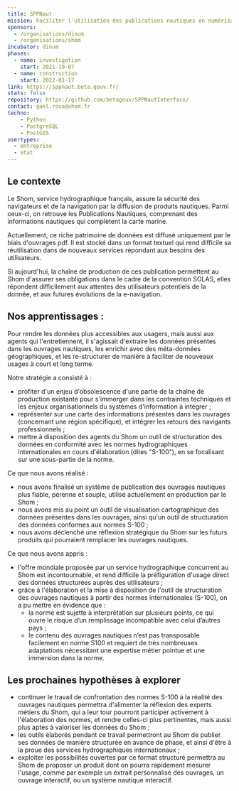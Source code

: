```yaml
---
title: SPPNaut
mission: Faciliter l'utilisation des publications nautiques en numérisant les données qu'elles contiennent
sponsors:
  - /organisations/dinum
  - /organisations/shom
incubator: dinum
phases:
  - name: investigation
    start: 2021-10-07
  - name: construction
    start: 2022-01-17
link: https://sppnaut.beta.gouv.fr/
stats: false
repository: https://github.com/betagouv/SPPNautInterface/
contact: gael.roue@shom.fr
techno:
    - Python
    - PostgreSQL
    - PostGIS
usertypes:
  - entreprise
  - etat
---
```


## Le contexte

Le Shom, service hydrographique français, assure la sécurité des navigateurs et de la navigation par la diffusion de produits nautiques. Parmi ceux-ci, on retrouve les Publications Nautiques, comprenant des informations nautiques qui complètent la carte marine.

Actuellement, ce riche patrimoine de données est diffusé uniquement par le biais d'ouvrages pdf. Il est stocké dans un format textuel qui rend difficile sa réutilisation dans de nouveaux services répondant aux besoins des utilisateurs.

Si aujourd'hui, la chaîne de production de ces publication permettent au Shom d'assurer ses obligations dans le cadre de la convention SOLAS, elles répondent difficilement aux attentes des utilisateurs potentiels de la donnée, et aux futures évolutions de la e-navigation.


## Nos apprentissages :

Pour rendre les données plus accessibles aux usagers, mais aussi aux agents qui l'entretiennent, il s'agissait d'extraire les données présentes dans les ouvrages nautiques, les enrichir avec des méta-données géographiques, et les re-structurer de manière à faciliter de nouveaux usages à court et long terme.

Notre stratégie a consisté à :

- profiter d'un enjeu d'obsolescence d'une partie de la chaîne de production existante pour s'immerger dans les contraintes techniques et les enjeux organisationnels du systèmes d'information à intégrer ;
- représenter sur une carte des informations présentes dans les ouvrages (concernant une région spécifique), et intégrer les retours des navigants professionnels ;
- mettre à disposition des agents du Shom un outil de structuration des données en conformité avec les normes hydrographiques internationales en cours d'élaboration (dites "S-100"), en se focalisant sur une sous-partie de la norme.

Ce que nous avons réalisé :

- nous avons finalisé un système de publication des ouvrages nautiques plus fiable, pérenne et souple, utilisé actuellement en production par le Shom ;
- nous avons mis au point un outil de visualisation cartographique des données présentes dans les ouvrages, ainsi qu'un outil de structuration des données conformes aux normes S-100 ;
- nous avons déclenché une réflexion stratégique du Shom sur les futurs produits qui pourraient remplacer les ouvrages nautiques.

Ce que nous avons appris :
- l'offre mondiale proposée par un service hydrographique concurrent au Shom est incontournable, et rend difficile la préfiguration d'usage direct des données structurées auprès des utilisateurs ;
- grâce à l'élaboration et la mise à disposition de l'outil de structuration des ouvrages nautiques à partir des normes internationales (S-100), on a pu mettre en évidence que :
  - la norme est sujette à interprétation sur plusieurs points, ce qui ouvre le risque d’un remplissage incompatible avec celui d’autres pays ;
  - le contenu des ouvrages nautiques n’est pas transposable facilement en norme S100 et requiert de très nombreuses adaptations nécessitant une expertise métier pointue et une immersion dans la norme.

## Les prochaines hypothèses à explorer

- continuer le travail de confrontation des normes S-100 à la réalité des ouvrages nautiques permettra d'alimenter la réflexion des experts métiers du Shom, qui a leur tour pourront participer activement à l'élaboration des normes, et rendre celles-ci plus pertinentes, mais aussi plus aptes à valoriser les données du Shom ;
- les outils élaborés pendant ce travail permettront au Shom de publier ses données de manière structurée en avance de phase, et ainsi d'être à la proue des services hydrographiques internationaux ;
- exploiter les possibilités ouvertes par ce format structuré permettra au Shom de proposer un produit dont on pourra rapidement mesurer l'usage, comme par exemple un extrait personnalisé des ouvrages, un ouvrage interactif, ou un système nautique interactif.

